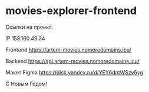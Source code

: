 # movies-explorer-frontend

Ссылки на проект:

IP 158.160.49.34

Frontend https://artem-movies.nomoredomains.icu/

Backend https://api.artem-movies.nomoredomains.icu/

Макет Figma https://disk.yandex.ru/d/YEY6dntWSzv5yg

С Новым Годом!